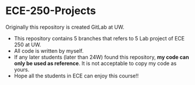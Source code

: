 # ECE-250-Projects
Originally this repository is created GitLab at UW.
- This repository contains 5 branches that refers to 5 Lab project of ECE 250 at UW.
- All code is written by myself.
- If any later students (later than 24W) found this repository, **my code can only be used as reference**. It is not acceptable to copy my code as yours.
- Hope all the students in ECE can enjoy this course!!
